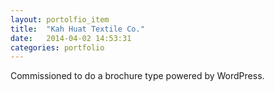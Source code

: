 ```yaml
---
layout: portolfio_item
title:  "Kah Huat Textile Co."
date:   2014-04-02 14:53:31
categories: portfolio
---
```


Commissioned to do a brochure type powered by WordPress.
